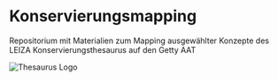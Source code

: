 # Konservierungsmapping
Repositorium mit Materialien zum Mapping ausgewählter Konzepte des LEIZA Konservierungsthesaurus auf den Getty AAT

![Thesaurus Logo](https://github.com/LasseMempel/Konservierungsmapping/Thesaurus_Logo.png "Konservierungs- und Restaurierungsfachthesaurus für archäologische Kulturgüter")
